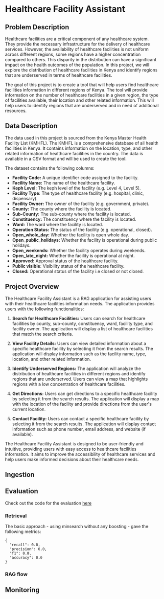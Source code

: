 # Healthcare Facility Assistant

## Problem Description

Healthcare facilities are a critical component of any healthcare system. They provide the necessary infrastructure for the delivery of healthcare services. However, the availability of healthcare facilities is not uniform across different regions, some regions have a higher concentration compared to others. This disparity in the distribution can have a significant impact on the health outcomes of the population. In this project, we will explore the distribution of healthcare facilities in Kenya and identify regions that are underserved in terms of healthcare facilities.

The goal of this project is to create a tool that will help users find healthcare facilities information in different regions of Kenya. The tool will provide information on the number of healthcare facilities in a given region, the type of facilities available, their location and other related information. This will help users to identify regions that are underserved and in need of additional resources.

## Data Description

The data used in this project is sourced from the Kenya Master Health Facility List (KMHFL). The KMHFL is a comprehensive database of all health facilities in Kenya. It contains information on the location, type, and other related information of healthcare facilities in the country. The data is available in a CSV format and will be used to create the tool.

The dataset contains the following columns:

- **Facility Code:** A unique identifier code assigned to the facility.
- **Facility Name:** The name of the healthcare facility.
- **Keph Level:** The keph level of the facility (e.g. Level 4, Level 5).
- **Facility Type:** The type of healthcare facility (e.g. hospital, clinic, dispensary).
- **Facility Owner:** The owner of the facility (e.g. government, private).
- **County:** The county where the facility is located.
- **Sub-County:** The sub-county where the facility is located.
- **Constituency:** The constituency where the facility is located.
- **Ward:** The ward where the facility is located.
- **Operation Status:** The status of the facility (e.g. operational, closed).
- **Open_whole_day:** Whether the facility is open whole day.
- **Open_public_holidays:** Whether the facility is operational during public holidays.
- **Open_weekends:** Whether the facility operates during weekends.
- **Open_late_night:** Whether the facility is operational at night.
- **Approved:** Approval status of the healthcare facility.
- **Public visible:** Visibility status of the healthcare facility.
- **Closed:** Operational status of the facility i.e closed or not closed.

## Project Overview

The Healthcare Facility Assistant is a RAG application for assisting users with their healthcare facilities information needs. The application provides users with the following functionalities:

1. **Search for Healthcare Facilities:** Users can search for healthcare facilities by county, sub-county, constituency, ward, facility type, and facility owner. The application will display a list of healthcare facilities that match the search criteria.

2. **View Facility Details:** Users can view detailed information about a specific healthcare facility by selecting it from the search results. The application will display information such as the facility name, type, location, and other related information.

3. **Identify Underserved Regions:** The application will analyze the distribution of healthcare facilities in different regions and identify regions that are underserved. Users can view a map that highlights regions with a low concentration of healthcare facilities.

4. **Get Directions:** Users can get directions to a specific healthcare facility by selecting it from the search results. The application will display a map with the location of the facility and provide directions from the user's current location.

5. **Contact Facility:** Users can contact a specific healthcare facility by selecting it from the search results. The application will display contact information such as phone number, email address, and website (if available).

The Healthcare Facility Assistant is designed to be user-friendly and intuitive, providing users with easy access to healthcare facilities information. It aims to improve the accessibility of healthcare services and help users make informed decisions about their healthcare needs.

## Ingestion

## Evaluation

Check out the code for the evaluation [here](notebooks/ragTest.ipynb)

### Retrieval

The basic approach - using minsearch without any boosting - gave the following metrics:

```
{
  "recall": 0.0,
  "precision": 0.0,
  "f1": 0.0,
  "accuracy": 0.0
}
```

### RAG flow

## Monitoring
